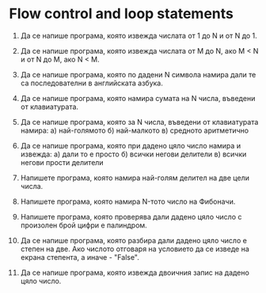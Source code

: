 # Flow control and loop statements

1. Да се напише програма, която извежда числата от 1 до N и от N до 1.

2. Да се напише програма, която извежда числата от M до N, ако M < N и от N до М, ако N < M.

3. Да се напише програма, която по дадени N символа намира 
дали те са последователни в английската азбука.

4. Да се напише програма, която намира сумата на N числа, въведени от клавиатурата.

5. Да се напише програма, която за N числа, въведени от клавиатурата намира:
	а) най-голямото
	б) най-малкото
	в) средното аритметично

6. Да се напише програма, която при дадено цяло число намира и извежда:
	а) дали то е просто
	б) всички негови делители
	в) всички негови прости делители

7. Напишете програма, която намира най-голям делител на две цели числа.

8. Напишете програма, която намира N-тото число на Фибоначи.

9. Напишете програма, която проверява дали дадено цяло число с произолен брой цифри е палиндром.

10. Да се напише програма, която разбира дали дадено цяло число е степен на две. Ако числото отговаря на условието да се изведе на екрана степента, а иначе - "False".

11. Да се напише програма, която извежда двоичния запис на дадено цяло число. 

